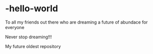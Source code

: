 # -hello-world

To all my friends out there who are dreaming a future of abundace for everyone

Never stop dreaming!!!

My future oldest repository
